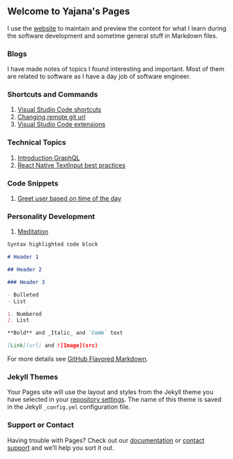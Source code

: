 ## Welcome to Yajana's Pages

I use the [website](https://github.com/YajanaRao/yajanarao.github.io/edit/master/README.md) to maintain and preview the content for what I learn during the software development and sometime general stuff in Markdown files.

### Blogs

I have made notes of topics I found interesting and important. Most of them are related to software as I have a day job of software engineer.

### Shortcuts and Commands

1. [Visual Studio Code shortcuts](/vscode-shortcuts.md)
2. [Changing remote git url](/change-git-remote.md)
3. [Visual Studio Code extensions](/vscode-extensions.md)

### Technical Topics

1. [Introduction GraphQL](/graphql-introduction.md)
2. [React Native TextInput best practices](/best-practices-while-using-textinput.md)

### Code Snippets

1. [Greet user based on time of the day](/time-based-greeting.md)

### Personality Development

1. [Meditation](/guide-to-meditation.md)

```markdown
Syntax highlighted code block

# Header 1

## Header 2

### Header 3

- Bulleted
- List

1. Numbered
2. List

**Bold** and _Italic_ and `Code` text

[Link](url) and ![Image](src)
```

For more details see [GitHub Flavored Markdown](https://guides.github.com/features/mastering-markdown/).

### Jekyll Themes

Your Pages site will use the layout and styles from the Jekyll theme you have selected in your [repository settings](https://github.com/YajanaRao/yajanarao.github.io/settings). The name of this theme is saved in the Jekyll `_config.yml` configuration file.

### Support or Contact

Having trouble with Pages? Check out our [documentation](https://help.github.com/categories/github-pages-basics/) or [contact support](https://github.com/contact) and we’ll help you sort it out.
